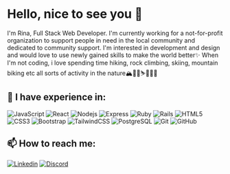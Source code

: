 # Hello, nice to see you 👋
I'm Rina, Full Stack Web Developer. I'm currently working for a not-for-profit organization to support people in need in the local community and dedicated to community support. I'm interested in development and design and would love to use newly gained skills to make the world better✨
When I'm not coding, i love spending time hiking, rock climbing, skiing, mountain biking etc all sorts of activity in the nature🏔🧗‍♀️⛷🚵‍♀️🥾

## 🌟 I have experience in:
![JavaScript](https://img.shields.io/badge/-JavaScript-black?style=flat-square&logo=javascript)
![React](https://img.shields.io/badge/-React-black?style=flat-square&logo=react)
![Nodejs](https://img.shields.io/badge/-Nodejs-black?style=flat-square&logo=Node.js)
![Express](https://img.shields.io/badge/express-black.svg?logo=express&style=flat)
![Ruby](https://img.shields.io/badge/-Ruby-black?style=flat-square&logo=ruby&logoColor=CC342D)
![Rails](https://img.shields.io/badge/-Rails-black?style=flat-square&logo=rubyonrails&logoColor=D30001)
![HTML5](https://img.shields.io/badge/-HTML5-black?style=flat-square&logo=html5&logoColor=E34F26)
![CSS3](https://img.shields.io/badge/-CSS3-black?style=flat-square&logo=css3&logoColor=1572B6)
![Bootstrap](https://img.shields.io/badge/-Bootstrap-black?style=flat-square&logo=bootstrap)
![TailwindCSS](https://img.shields.io/badge/-TailwindCSS-black?style=flat-square&logo=tailwindcss)
![PostgreSQL](https://img.shields.io/badge/-PostgreSQL-black?style=flat-square&logo=postgresql)
![Git](https://img.shields.io/badge/-Git-black?style=flat-square&logo=git)
![GitHub](https://img.shields.io/badge/-GitHub-black?style=flat-square&logo=github)

## 📫 How to reach me:
[![Linkedin](https://img.shields.io/badge/-LinkedIn-black?style=flat-square&logo=linkedin)](https://www.linkedin.com/in/rina-inada/)
[![Discord](https://img.shields.io/badge/-Discord-black?style=flat-square&logo=discord)](https://discordapp.com/users/1095014046417289249)
